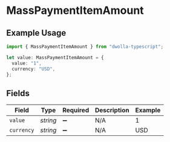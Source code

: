 # MassPaymentItemAmount

## Example Usage

```typescript
import { MassPaymentItemAmount } from "dwolla-typescript";

let value: MassPaymentItemAmount = {
  value: "1",
  currency: "USD",
};
```

## Fields

| Field              | Type               | Required           | Description        | Example            |
| ------------------ | ------------------ | ------------------ | ------------------ | ------------------ |
| `value`            | *string*           | :heavy_minus_sign: | N/A                | 1                  |
| `currency`         | *string*           | :heavy_minus_sign: | N/A                | USD                |